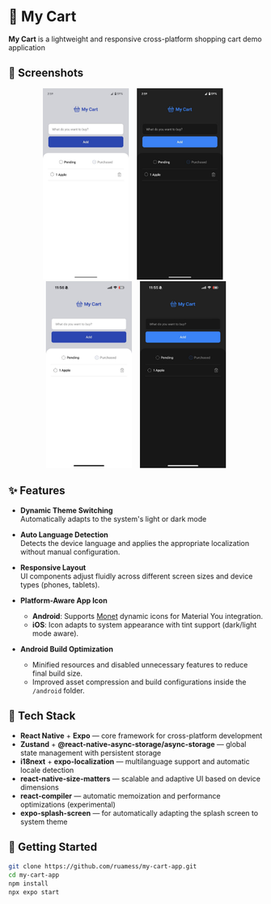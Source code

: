 # 🛒 My Cart

**My Cart** is a lightweight and responsive cross-platform shopping cart demo application

## 📸 Screenshots

<p align="center">
  <img src="./assets/screenshots/android-light.jpg" width="170"/>
  &nbsp;&nbsp;
  <img src="./assets/screenshots/android-dark.jpg" width="170"/>
  &nbsp;&nbsp;
  <img src="./assets/screenshots/ios-light.jpg" width="170"/>
  &nbsp;&nbsp;
  <img src="./assets/screenshots/ios-dark.jpg" width="170"/>
</p>


## ✨ Features

- **Dynamic Theme Switching**  
  Automatically adapts to the system's light or dark mode

- **Auto Language Detection**  
  Detects the device language and applies the appropriate localization without manual configuration.

- **Responsive Layout**  
  UI components adjust fluidly across different screen sizes and device types (phones, tablets).

- **Platform-Aware App Icon**  
  - **Android**: Supports [Monet](https://m3.material.io/styles/color/dynamic-color/overview) dynamic icons for Material You integration.  
  - **iOS**: Icon adapts to system appearance with tint support (dark/light mode aware).

- **Android Build Optimization**  
  - Minified resources and disabled unnecessary features to reduce final build size.  
  - Improved asset compression and build configurations inside the `/android` folder.

## 🧱 Tech Stack

- **React Native** + **Expo** — core framework for cross-platform development  
- **Zustand** + **@react-native-async-storage/async-storage** — global state management with persistent storage  
- **i18next** + **expo-localization** — multilanguage support and automatic locale detection  
- **react-native-size-matters** — scalable and adaptive UI based on device dimensions  
- **react-compiler** — automatic memoization and performance optimizations (experimental)
- **expo-splash-screen** — for automatically adapting the splash screen to system theme

## 🚀 Getting Started

```bash
git clone https://github.com/ruamess/my-cart-app.git
cd my-cart-app
npm install
npx expo start

